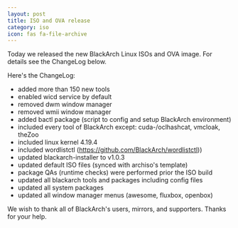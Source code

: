 ```yaml
---
layout: post
title: ISO and OVA release
category: iso
icon: fas fa-file-archive
---
```



Today we released the new BlackArch Linux ISOs and OVA image. For details see the ChangeLog below.

Here's the ChangeLog:

* added more than 150 new tools
* enabled wicd service by default
* removed dwm window manager
* removed wmii window manager
* added bactl package (script to config and setup BlackArch environment)
* included every tool of BlackArch except: cuda-/oclhashcat, vmcloak, theZoo
* included linux kernel 4.19.4
* included wordlistctl (https://github.com/BlackArch/wordlistctl))
* updated blackarch-installer to v1.0.3
* updated default ISO files (synced with archiso's template)
* package QAs (runtime checks) were performed prior the ISO build
* updated all blackarch tools and packages including config files
* updated all system packages
* updated all window manager menus (awesome, fluxbox, openbox)

We wish to thank all of BlackArch's users, mirrors, and supporters. Thanks for your help.
